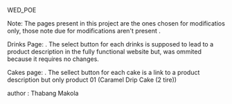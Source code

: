 WED_POE

Note: The pages present in this project are the ones chosen for modificatios only,
      those note due for modifications aren't present .

Drinks Page:
. The select button for each drinks is supposed to lead to a product description in the fully functional website but,
    was ommited because it requires no changes.

Cakes page:
. The sellect button for each cake is a link to a product description but only product 01 (Caramel Drip Cake (2 tire))

author : Thabang Makola

